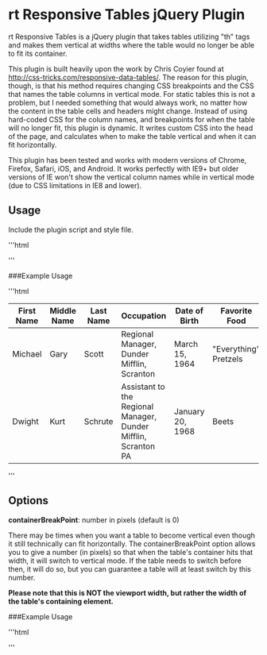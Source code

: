 # rt Responsive Tables jQuery Plugin

rt Responsive Tables is a jQuery plugin that takes tables utilizing "th" tags and makes them vertical at widths where the table would no longer be able to fit its container.

This plugin is built heavily upon the work by Chris Coyier found at http://css-tricks.com/responsive-data-tables/. The reason for this plugin, though, is that his method requires changing CSS breakpoints and the CSS that names the table columns in vertical mode. For static tables this is not a problem, but I needed something that would always work, no matter how the content in the table cells and headers might change. Instead of using hard-coded CSS for the column names, and breakpoints for when the table will no longer fit, this plugin is dynamic. It writes custom CSS into the head of the page, and calculates when to make the table vertical and when it can fit horizontally.

This plugin has been tested and works with modern versions of Chrome, Firefox, Safari, iOS, and Android. It works perfectly with IE9+ but older versions of IE won't show the vertical column names while in vertical mode (due to CSS limitations in IE8 and lower).

## Usage

Include the plugin script and style file.

'''html
<link rel="stylesheet" href="jquery.rtResponsiveTables.min.css">
<script src="jquery.rtResponsiveTables.min.js" type="text/javascript"></script>
'''

###Example Usage

'''html
<table>
	<thead>
	<tr>
		<th>First Name</th>
		<th>Middle Name</th>
		<th>Last Name</th>
		<th>Occupation</th>
		<th>Date of Birth</th>
		<th>Favorite Food</th>
	</tr>
	</thead>
	<tbody>
	<tr>
		<td>Michael</td>
		<td>Gary</td>
		<td>Scott</td>
		<td>Regional Manager, Dunder Mifflin, Scranton</td>
		<td>March 15, 1964</td>
		<td>"Everything" Pretzels</td>
	</tr>
	<tr>
		<td>Dwight</td>
		<td>Kurt</td>
		<td>Schrute</td>
		<td>Assistant to the Regional Manager, Dunder Mifflin, Scranton PA</td>
		<td>January 20, 1968</td>
		<td>Beets</td>
	</tr>
	</tbody>
</table>

<script type="text/javascript">
$("table").rtResponsiveTables();
</script>
'''

## Options

**containerBreakPoint**: number in pixels (default is 0)

There may be times when you want a table to become vertical even though it still technically can fit horizontally. The containerBreakPoint option allows you to give a number (in pixels) so that when the table's container hits that width, it will switch to vertical mode. If the table needs to switch before then, it will do so, but you can guarantee a table will at least switch by this number. 

**Please note that this is NOT the viewport width, but rather the width of the table's containing element.**

###Example Usage

'''html
<script type="text/javascript">
$("table#nintendoTable").rtResponsiveTables({
	containerBreakPoint: 1000
	});
</script>
'''